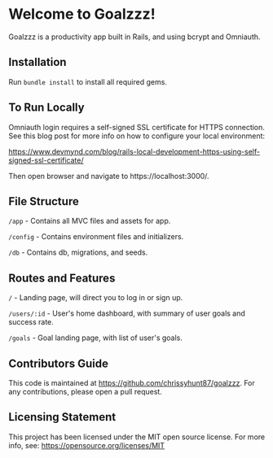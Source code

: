 # Welcome to Goalzzz!

Goalzzz is a productivity app built in Rails, and using bcrypt and Omniauth.

## Installation

Run ``bundle install`` to install all required gems.

## To Run Locally

Omniauth login requires a self-signed SSL certificate for HTTPS connection. See this blog post for more info on how to configure your local environment:

https://www.devmynd.com/blog/rails-local-development-https-using-self-signed-ssl-certificate/

Then open browser and navigate to https://localhost:3000/.

## File Structure

``/app`` - Contains all MVC files and assets for app.

``/config`` - Contains environment files and initializers.

``/db`` - Contains db, migrations, and seeds.

## Routes and Features

``/`` - Landing page, will direct you to log in or sign up.

``/users/:id`` - User's home dashboard, with summary of user goals and success rate.

``/goals`` - Goal landing page, with list of user's goals.

## Contributors Guide

This code is maintained at https://github.com/chrissyhunt87/goalzzz. For any contributions, please open a pull request.

## Licensing Statement

This project has been licensed under the MIT open source license. For more info, see: https://opensource.org/licenses/MIT
